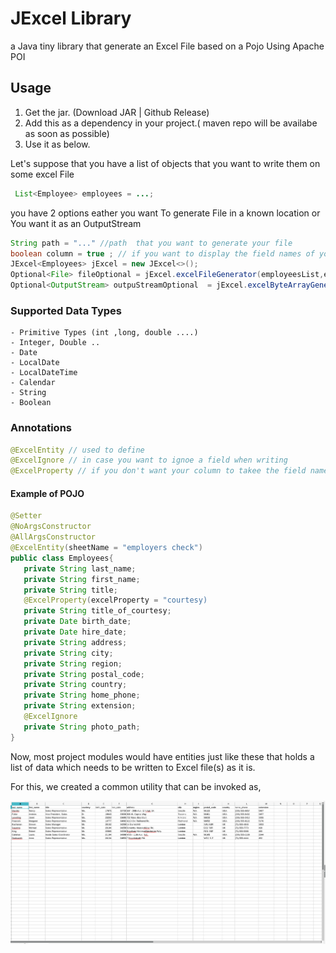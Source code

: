 # JExcel Library
a Java tiny library that generate an Excel File based on a Pojo Using Apache POI

## Usage

1. Get the jar. (Download JAR | Github Release)
2. Add this as a dependency in your project.( maven repo will be availabe as soon as possible)
3. Use it as below.

Let's suppose that you have a list of objects that you want to write them on some excel File

``` Java
 List<Employee> employees = ...;
```
 you have 2 options eather you want To generate File in a known location or You want it as an OutputStream 
 
 ``` Java
String path = "..." //path  that you want to generate your file
boolean column = true ; // if you want to display the field names of your object in the first Name
JExcel<Employees> jExcel = new JExcel<>(); 
Optional<File> fileOptional = jExcel.excelFileGenerator(employeesList,excelType,enableColumn,path); // Option 1
Optional<OutputStream> outpuStreamOptional  = jExcel.excelByteArrayGenerator(employeesList,excelType,enableColumn,path) // Option 2

 ```

### Supported Data Types 
    - Primitive Types (int ,long, double ....)
    - Integer, Double .. 
    - Date
    - LocalDate
    - LocalDateTime
    - Calendar
    - String
    - Boolean
### Annotations 

 ``` Java
 @ExcelEntity // used to define 
 @ExcelIgnore // in case you want to ignoe a field when writing
 @ExcelProperty // if you don't want your column to takee the field name and instead you gave it a custom name
 
 ```
#### Example of POJO

 ``` Java
@Setter
@NoArgsConstructor
@AllArgsConstructor
@ExcelEntity(sheetName = "employers check")
public class Employees{
    private String last_name;
    private String first_name;
    private String title;
    @ExcelProperty(excelProperty = "courtesy)
    private String title_of_courtesy;
    private Date birth_date;
    private Date hire_date;
    private String address;
    private String city;
    private String region;
    private String postal_code;
    private String country;
    private String home_phone;
    private String extension;
    @ExcelIgnore
    private String photo_path;
}
 ```
Now, most project modules would have entities just like these that holds a list of data which needs to be written to Excel file(s) as it is.

For this, we created a common utility that can be invoked as,

![Annotated Sheet Image](/docs/result.png "Excel generated using Annotations")

